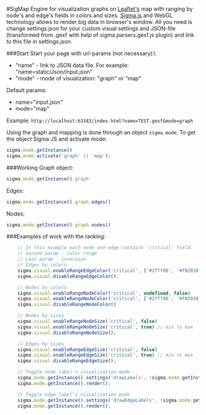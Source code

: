 #SigMapEngine for visualization graphs on [Leaflet's](https://github.com/Leaflet/Leaflet) map with ranging by node's and edge's fields in colors and sizes.[Sigma.js](https://github.com/jacomyal/sigma.js) and WebGL technology allows to render big data in browser's window.All you need is change settings.json for your custom visual settings and JSON-file (transformed from .gexf with help of sigma.parsers.gexf.js plugin) and link to this file in settings.json.###StartStart your page with url-params (not necessary):\* "name" - link to JSON data file. For example: "name=static/Json/input.json"* "mode" - mode of visualization: "graph" or "map"Default params:* name="input.json"* mode="map"Example:```http://localhost:63343/index.html?name=TEST.gexf&mode=graph```Using the graph and mapping is done through an object ```sigma.mode```.To get the object Sigma JS and activate mode:```javascriptsigma.mode.getInstance()sigma.mode.activate('graph' || 'map');```###WorkingGraph object:```javascriptsigma.mode.getInstance().graph```Edges:```javascriptsigma.mode.getInstance().graph.edges()```Nodes:```javascriptsigma.mode.getInstance().graph.nodes()```###Examples of work with the ranking:```javascript    // In this example each node and edge contains 'critical' field.    // Second param - color range    // Last param - inversion    // Edges by colors    sigma.visual.enableRangeEdgeColor('critical', ['#2fff00', '#f02020'], false)    sigma.visual.disableRangeEdgeColor();    // Nodes by colors    sigma.visual.enableRangeNodeColor('critical', undefined, false)    sigma.visual.enableRangeNodeColor('critical', ['#2fff00', '#f02020'], false)    sigma.visual.disableRangeNodeColor()    // Nodes by sizes    sigma.visual.enableRangeNodeSize('critical', false)    sigma.visual.enableRangeNodeSize('critical', true) // min to max    sigma.visual.disableRangeNodeSize();    // Edges by sizes    sigma.visual.enableRangeEdgeSize('critical', false)    sigma.visual.enableRangeEdgeSize('critical', true) // min to max    sigma.visual.disableRangeEdgeSize();    // Toggle node label's visualization mode    sigma.mode.getInstance().settings('drawLabels', !sigma.mode.getInstance().settings('drawLabels'));    sigma.mode.getInstance().render();    // Toggle edge label's visualization mode    sigma.mode.getInstance().settings('drawEdgeLabels', !sigma.mode.getInstance().settings('drawEdgeLabels'));    sigma.mode.getInstance().render();```
